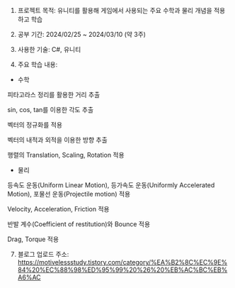 1. 프로젝트 목적: 유니티를 활용해 게임에서 사용되는 주요 수학과 물리 개념을 적용하고 학습


2. 공부 기간: 2024/02/25 ~ 2024/03/10 (약 3주)


3. 사용한 기술: C#, 유니티


4. 주요 학습 내용:


- 수학


피타고라스 정리를 활용한 거리 추출


sin, cos, tan를 이용한 각도 추출


벡터의 정규화를 적용


벡터의 내적과 외적을 이용한 방향 추출


행렬의 Translation, Scaling, Rotation 적용




- 물리


등속도 운동(Uniform Linear Motion), 등가속도 운동(Uniformly Accelerated Motion), 포물선 운동(Projectile motion) 적용


Velocity, Acceleration, Friction 적용


반발 계수(Coefficient of restitution)와 Bounce 적용


Drag, Torque 적용


7.  블로그 업로드 주소: <https://motivelessstudy.tistory.com/category/%EA%B2%8C%EC%9E%84%20%EC%88%98%ED%95%99%20%26%20%EB%AC%BC%EB%A6%AC>
